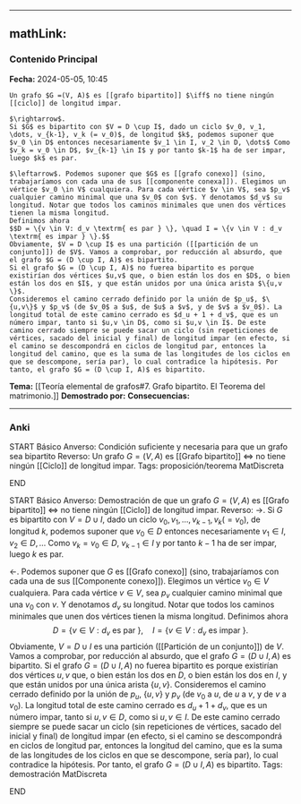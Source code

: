 
---
mathLink:
---
### Contenido Principal

**Fecha:** 2024-05-05, 10:45

```ad-theorem
Un grafo $G =(V, A)$ es [[grafo bipartito]] $\iff$ no tiene ningún [[ciclo]] de longitud impar.
```


```ad-proof
$\rightarrow$.
Si $G$ es bipartito con $V = D \cup I$, dado un ciclo $v_0, v_1, \dots, v_{k-1}, v_k (= v_0)$, de longitud $k$, podemos suponer que $v_0 \in D$ entonces necesariamente $v_1 \in I, v_2 \in D, \dots$ Como $v_k = v_0 \in D$, $v_{k-1} \in I$ y por tanto $k-1$ ha de ser impar, luego $k$ es par.

$\leftarrow$. Podemos suponer que $G$ es [[grafo conexo]] (sino, trabajaríamos con cada una de sus [[componente conexa]]). Elegimos un vértice $v_0 \in V$ cualquiera. Para cada vértice $v \in V$, sea $p_v$ cualquier camino minimal que una $v_0$ con $v$. Y denotamos $d_v$ su longitud. Notar que todos los caminos minimales que unen dos vértices tienen la misma longitud.
Definimos ahora
$$D = \{v \in V: d_v \textrm{ es par } \}, \quad I = \{v \in V : d_v \textrm{ es impar } \}.$$
Obviamente, $V = D \cup I$ es una partición ([[partición de un conjunto]]) de $V$. Vamos a comprobar, por reducción al absurdo, que el grafo $G = (D \cup I, A)$ es bipartito.
Si el grafo $G = (D \cup I, A)$ no fuerea bipartito es porque existirían dos vértices $u,v$ que, o bien están los dos en $D$, o bien están los dos en $I$, y que están unidos por una única arista $\{u,v \}$.
Consideremos el camino cerrado definido por la unión de $p_u$, $\{u,v\}$ y $p_v$ (de $v_0$ a $u$, de $u$ a $v$, y de $v$ a $v_0$). La longitud total de este camino cerrado es $d_u + 1 + d_v$, que es un número impar, tanto si $u,v \in D$, como si $u,v \in I$. De este camino cerrado siempre se puede sacar un ciclo (sin repeticiones de vértices, sacado del inicial y final) de longitud impar (en efecto, si el camino se descompondrá en ciclos de longitud par, entonces la longitud del camino, que es la suma de las longitudes de los ciclos en que se descompone, sería par), lo cual contradice la hipótesis. Por tanto, el grafo $G = (D \cup I, A)$ es bipartito.
```

**Tema:** [[Teoría elemental de grafos#7. Grafo bipartito. El Teorema del matrimonio.]]
**Demostrado por:**
**Consecuencias:**

---
### Anki

START
Básico
Anverso: Condición suficiente y necesaria para que un grafo sea bipartito
Reverso: Un grafo $G =(V, A)$ es [[Grafo bipartito]] $\iff$ no tiene ningún [[Ciclo]] de longitud impar.
Tags: proposición/teorema MatDiscreta
<!--ID: 1717176517358-->
END

START
Básico
Anverso: Demostración de que un grafo $G =(V, A)$ es [[Grafo bipartito]] $\iff$ no tiene ningún [[Ciclo]] de longitud impar.
Reverso: $\rightarrow$.
Si $G$ es bipartito con $V = D \cup I$, dado un ciclo $v_0, v_1, \dots, v_{k-1}, v_k (= v_0)$, de longitud $k$, podemos suponer que $v_0 \in D$ entonces necesariamente $v_1 \in I, v_2 \in D, \dots$ Como $v_k = v_0 \in D$, $v_{k-1} \in I$ y por tanto $k-1$ ha de ser impar, luego $k$ es par.

$\leftarrow$. Podemos suponer que $G$ es [[Grafo conexo]] (sino, trabajaríamos con cada una de sus [[Componente conexo]]). Elegimos un vértice $v_0 \in V$ cualquiera. Para cada vértice $v \in V$, sea $p_v$ cualquier camino minimal que una $v_0$ con $v$. Y denotamos $d_v$ su longitud. Notar que todos los caminos minimales que unen dos vértices tienen la misma longitud.
Definimos ahora
$$D = \{v \in V: d_v \textrm{ es par } \}, \quad I = \{v \in V : d_v \textrm{ es impar } \}.$$
Obviamente, $V = D \cup I$ es una partición ([[Partición de un conjunto]]) de $V$. Vamos a comprobar, por reducción al absurdo, que el grafo $G = (D \cup I, A)$ es bipartito.
Si el grafo $G = (D \cup I, A)$ no fuerea bipartito es porque existirían dos vértices $u,v$ que, o bien están los dos en $D$, o bien están los dos en $I$, y que están unidos por una única arista $\{u,v \}$.
Consideremos el camino cerrado definido por la unión de $p_u$, $\{u,v\}$ y $p_v$ (de $v_0$ a $u$, de $u$ a $v$, y de $v$ a $v_0$). La longitud total de este camino cerrado es $d_u + 1 + d_v$, que es un número impar, tanto si $u,v \in D$, como si $u,v \in I$. De este camino cerrado siempre se puede sacar un ciclo (sin repeticiones de vértices, sacado del inicial y final) de longitud impar (en efecto, si el camino se descompondrá en ciclos de longitud par, entonces la longitud del camino, que es la suma de las longitudes de los ciclos en que se descompone, sería par), lo cual contradice la hipótesis. Por tanto, el grafo $G = (D \cup I, A)$ es bipartito.
Tags: demostración MatDiscreta
<!--ID: 1717176517360-->
END

